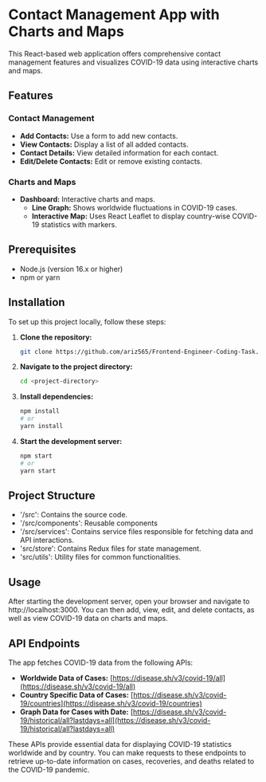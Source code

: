 # Contact Management App with Charts and Maps

This React-based web application offers comprehensive contact management features and visualizes COVID-19 data using interactive charts and maps.

## Features

### Contact Management

- **Add Contacts:** Use a form to add new contacts.
- **View Contacts:** Display a list of all added contacts.
- **Contact Details:** View detailed information for each contact.
- **Edit/Delete Contacts:** Edit or remove existing contacts.

### Charts and Maps

- **Dashboard:** Interactive charts and maps.
  - **Line Graph:** Shows worldwide fluctuations in COVID-19 cases.
  - **Interactive Map:** Uses React Leaflet to display country-wise COVID-19 statistics with markers.

## Prerequisites

- Node.js (version 16.x or higher)
- npm or yarn

## Installation

To set up this project locally, follow these steps:

1. **Clone the repository:**

   ```bash
   git clone https://github.com/ariz565/Frontend-Engineer-Coding-Task.git
   ```

2. **Navigate to the project directory:**

   ```bash
   cd <project-directory>
   ```

3. **Install dependencies:**

   ```bash
   npm install
   # or
   yarn install
   ```

4. **Start the development server:**

   ```bash
   npm start
   # or
   yarn start
   ```

## Project Structure

- '/src': Contains the source code.
- '/src/components': Reusable components
- '/src/services': Contains service files responsible for fetching data and API interactions.
- 'src/store': Contains Redux files for state management.
- 'src/utils': Utility files for common functionalities.

## Usage

After starting the development server, open your browser and navigate to http://localhost:3000. You can then add, view, edit, and delete contacts, as well as view COVID-19 data on charts and maps.

## API Endpoints

The app fetches COVID-19 data from the following APIs:

- **Worldwide Data of Cases:** [https://disease.sh/v3/covid-19/all](https://disease.sh/v3/covid-19/all)
- **Country Specific Data of Cases:** [https://disease.sh/v3/covid-19/countries](https://disease.sh/v3/covid-19/countries)
- **Graph Data for Cases with Date:** [https://disease.sh/v3/covid-19/historical/all?lastdays=all](https://disease.sh/v3/covid-19/historical/all?lastdays=all)

These APIs provide essential data for displaying COVID-19 statistics worldwide and by country. You can make requests to these endpoints to retrieve up-to-date information on cases, recoveries, and deaths related to the COVID-19 pandemic.
